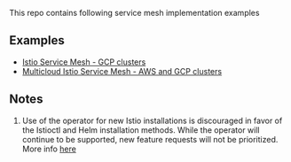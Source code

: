 This repo contains following service mesh implementation examples

## Examples
* [Istio Service Mesh - GCP clusters](istio-mesh-gke/README.md)
* [Multicloud Istio Service Mesh - AWS and GCP clusters](istio-mesh-eks-gke/README.md)



## Notes
1. Use of the operator for new Istio installations is discouraged in favor of the Istioctl and Helm installation methods. While the operator will continue to be supported, new feature requests will not be prioritized. More info [here](https://istio.io/latest/docs/setup/install/operator/)
